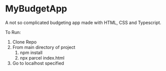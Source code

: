 # MyBudgetApp
A not so complicated budgeting app made with HTML, CSS and Typescript.

To Run:

1. Clone Repo
2. From main directory of project
   1. npm install
   2. npx parcel index.html
4. Go to localhost specified
